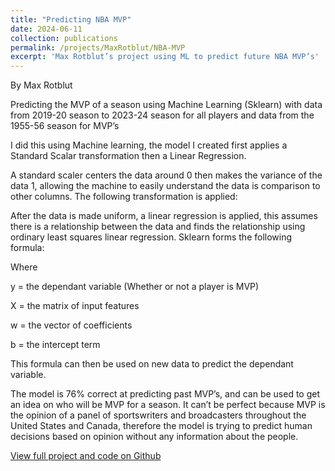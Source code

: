 ```yaml
---
title: "Predicting NBA MVP"
date: 2024-06-11
collection: publications
permalink: /projects/MaxRotblut/NBA-MVP
excerpt: 'Max Rotblut’s project using ML to predict future NBA MVP’s'
---
```

By Max Rotblut

Predicting the MVP of a season using Machine Learning (Sklearn) with data from 2019-20 season to 2023-24 season for all players and data from the 1955-56 season for MVP’s

I did this using Machine learning, the model I created first applies a Standard Scalar transformation then a Linear Regression.

A standard scaler centers the data around 0 then makes the variance of the data 1, allowing the machine to easily understand the data is comparison to other columns. The following transformation is applied:

After the data is made uniform, a linear regression is applied, this assumes there is a relationship between the data and finds the relationship using ordinary least squares linear regression. Sklearn forms the following formula:

Where 

y = the dependant variable (Whether or not a player is MVP) 

X = the matrix of input features 

w = the vector of coefficients 

b = the intercept term

This formula can then be used on new data to predict the dependant variable.

The model is 76% correct at predicting past MVP’s, and can be used to get an idea on who will be MVP for a season. It can’t be perfect because MVP is the opinion of a panel of sportswriters and broadcasters throughout the United States and Canada, therefore the model is trying to predict human decisions based on opinion without any information about the people.

[View full project and code on Github](https://github.com/mrotblut/NBA-MVP/)
